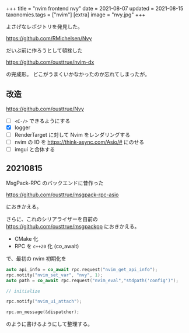 +++
title = "nvim frontend nvy"
date = 2021-08-07
updated = 2021-08-15
taxonomies.tags = ["nvim"]
[extra]
image = "nvy.jpg"
+++

よさげなレポジトリを発見した。

<https://github.com/RMichelsen/Nvy>

だいぶ前に作ろうとして頓挫した

<https://github.com/ousttrue/nvim-dx>

の完成形。
どこがうまくいかなかったのか忘れてしまったが。

## 改造

<https://github.com/ousttrue/Nvy>

* [ ] `<C-/>` できるようにする
* [x] logger
* [ ] RenderTarget に対して Nvim をレンダリングする
* [ ] nvim の IO を <https://think-async.com/Asio/#> にのせる
* [ ] imgui と合体する

## 20210815

MsgPack-RPC のバックエンドに昔作った

<https://github.com/ousttrue/msgpack-rpc-asio>

におきかえる。

さらに、これのシリアライザーを自前の <https://github.com/ousttrue/msgpackpp> におきかえる。

* CMake 化
* RPC を `c++20` 化 (co_await)

で、最初の nvim 初期化を

```c++
auto api_info = co_await rpc.request("nvim_get_api_info");
rpc.notity("nvim_set_var", "nvy", 1);
auto path = co_await rpc.request("nvim_eval","stdpath('config')");

// initialize

rpc.notify("nvim_ui_attach");

rpc.on_message(&dispatcher);
```

のように書けるようにして整理する。
